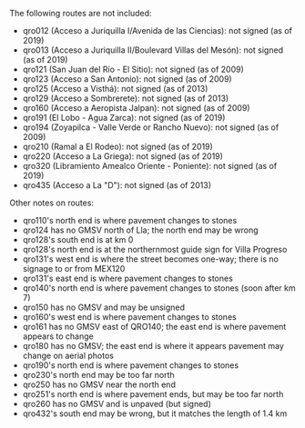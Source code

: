 The following routes are not included:
* qro012 (Acceso a Juriquilla I/Avenida de las Ciencias): not signed (as of 2019)
* qro013 (Acceso a Juriquilla II/Boulevard Villas del Mesón): not signed (as of 2019)
* qro121 (San Juan del Río - El Sitio): not signed (as of 2009)
* qro123 (Acceso a San Antonio): not signed (as of 2009)
* qro125 (Acceso a Visthá): not signed (as of 2013)
* qro129 (Acceso a Sombrerete): not signed (as of 2013)
* qro160 (Acceso a Aeropista Jalpan): not signed (as of 2009)
* qro191 (El Lobo - Agua Zarca): not signed (as of 2019)
* qro194 (Zoyapilca - Valle Verde or Rancho Nuevo): not signed (as of 2009)
* qro210 (Ramal a El Rodeo): not signed (as of 2019)
* qro220 (Acceso a La Griega): not signed (as of 2019)
* qro320 (Libramiento Amealco Oriente - Poniente): not signed (as of 2019)
* qro435 (Acceso a La "D"): not signed (as of 2013)

Other notes on routes:
* qro110's north end is where pavement changes to stones
* qro124 has no GMSV north of Lla; the north end may be wrong
* qro128's south end is at km 0
* qro128's north end is at the northernmost guide sign for Villa Progreso
* qro131's west end is where the street becomes one-way; there is no signage to or from MEX120
* qro131's east end is where pavement changes to stones
* qro140's north end is where pavement changes to stones (soon after km 7)
* qro150 has no GMSV and may be unsigned
* qro160's west end is where pavement changes to stones
* qro161 has no GMSV east of QRO140; the east end is where pavement appears to change
* qro180 has no GMSV; the east end is where it appears pavement may change on aerial photos
* qro190's north end is where pavement changes to stones
* qro230's north end may be too far north
* qro250 has no GMSV near the north end
* qro251's north end is where pavement ends, but may be too far north
* qro260 has no GMSV and is unpaved (but signed)
* qro432's south end may be wrong, but it matches the length of 1.4 km
